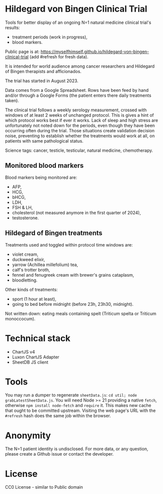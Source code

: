 # Hildegard von Bingen Clinical Trial

Tools for better display of an ongoing N=1 natural medicine clinical trial's results:
- treatment periods (work in progress),
- blood markers.

Public page is at: https://myselfhimself.github.io/hildegard-von-bingen-clinical-trial (add #refresh for fresh data).

It is intended for world audience among cancer researchers and Hildegard of Bingen therapists and afficionados.

The trial has started in August 2023.

Data comes from a Google Spreadsheet.
Rows have been feed by hand and/or through a Google Forms (the patient enters there daily treatments taken).

The clinical trial follows a weekly serology measurement, crossed with windows of at least 2 weeks of unchanged protocol. This is gives a hint of which protocol works best if ever it works.
Lack of sleep and high stress are unfortunately not noted down for the periods, even though they have been occurring often during the trial. Those situations create validation decision noise, preventing to establish whether the treatments would work at all, on patients with same pathological status.

Science tags: cancer, testicle, testicular, natural medicine, chemotherapy.

## Monitored blood markers
Blood markers being monitored are:
- AFP,
- HCG,
- bHCG,
- LDH,
- FSH & LH,
- cholesterol (not measured anymore in the first quarter of 2024),
- testosterone.

## Hildegard of Bingen treatments
Treatments used and toggled within protocol time windows are:
- violet cream,
- duckweed elixir,
- yarrow (Achillea millefolium) tea,
- calf's trotter broth,
- fennel and fenugreek cream with brewer's grains cataplasm,
- bloodletting.

Other kinds of treatments:
- sport (1 hour at least),
- going to bed before midnight (before 23h, 23h30, midnight).

Not written down: eating meals containing spelt (Triticum spelta or Triticum monoccocum).

# Technical stack
- ChartJS v4
- Luxon ChartJS Adapter
- SheetDB JS client

# Tools
You may run a dumper to regenerate `sheetData.js`: `cd util; node grabLatestSheetData.js`.
You will need Node >= 21 providing a native `fetch`, otherwise `npm install node-fetch` and `require` it.
This makes new cache that ought to be committed upstream. Visiting the web page's URL with the `#refresh` hash does the same job within the browser.

# Anonymity
The N=1 patient identity is undisclosed.
For more data, or any question, please create a Github issue or contact the developer.

# License
CC0 License - similar to Public domain
